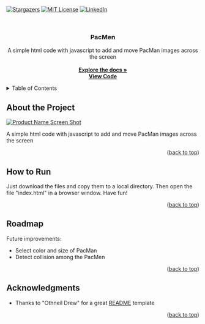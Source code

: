 <a name="readme-top"></a>

<!-- PROJECT SHIELDS -->
[![Stargazers][stars-shield]][stars-url]
[![MIT License][license-shield]][license-url]
[![LinkedIn][linkedin-shield]][linkedin-url]

<!-- PROJECT DESCRIPTION -->
<br />
<div align="center">
  <h3 align="center">PacMen</h3>

  <p align="center">
    A simple html code with javascript to add and move PacMan images across the screen
    <br />
    <br />
    <a href="https://github.com/mike69slp/portafolio_w7_pacmen"><strong>Explore the docs »</strong></a>
    <br />
    <a href="https://github.com/mike69slp/portafolio_w7_pacmen/blob/main/pacmen.js"><strong>View Code</strong></a>
  </p>
</div>

<!-- TABLE OF CONTENTS -->
<details>
  <summary>Table of Contents</summary>
  <ol>
    <li><a href="#about-the-project">About the Project</a></li>
    <li><a href="#how-to-run">How to Run</a></li>
    <li><a href="#roadmap">Roadmap</a></li>
    <li><a href="#acknowledgments">Acknowledgments</a></li>
  </ol>
</details>

<!-- ABOUT THE PROJECT -->
## About the Project

[![Product Name Screen Shot][product-screenshot]](https://github.com/mike69slp/portafolio_w7_pacmen/blob/main/pacmen.js)

A simple html code with javascript to add and move PacMan images across the screen

<p align="right">(<a href="#readme-top">back to top</a>)</p>

<!-- HOW TO RUN -->
## How to Run

Just download the files and copy them to a local directory. Then open the file "index.html" in a browser window. Have fun!

<p align="right">(<a href="#readme-top">back to top</a>)</p>

<!-- ROADMAP -->
## Roadmap

Future improvements:
<ul>
  <li>Select color and size of PacMan</li>
  <li>Detect collision among the PacMen</li>
</ul>

<p align="right">(<a href="#readme-top">back to top</a>)</p>

<!-- ACKNOWLEDGMENTS -->
## Acknowledgments

<ul>
  <li>Thanks to "Othneil Drew" for a great <a href="https://github.com/othneildrew/Best-README-Template">README</a> template</li>
</ul>

<p align="right">(<a href="#readme-top">back to top</a>)</p>

<!-- MARKDOWN LINKS & IMAGES -->
<!-- https://www.markdownguide.org/basic-syntax/#reference-style-links -->
[stars-shield]: https://img.shields.io/github/stars/mike69slp/portafolio_w7_pacmen.svg?style=for-the-badge
[stars-url]: https://github.com/mike69slp/portafolio_w7_pacmen/stargazers
[license-shield]: https://img.shields.io/github/license/mike69slp/portafolio_w7_pacmen.svg?style=for-the-badge
[license-url]: https://github.com/mike69slp/portafolio_w7_pacmen/blob/main/LICENSE
[linkedin-shield]: https://img.shields.io/badge/-LinkedIn-black.svg?style=for-the-badge&logo=linkedin&colorB=555
[linkedin-url]: https://www.linkedin.com/in/miguel-esparza-3403306a
[product-screenshot]: https://github.com/mike69slp/portafolio_w7_pacmen/images/blob/main/pacman1.png

